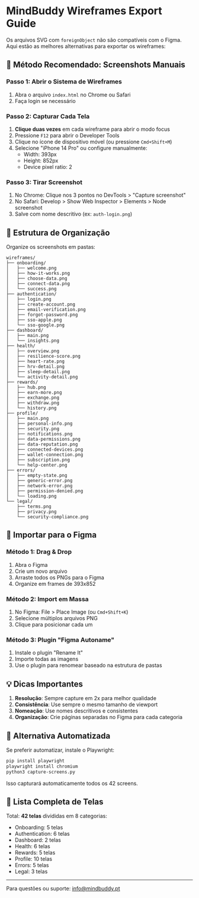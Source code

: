 # MindBuddy Wireframes Export Guide

Os arquivos SVG com `foreignObject` não são compatíveis com o Figma. Aqui estão as melhores alternativas para exportar os wireframes:

## 🎯 Método Recomendado: Screenshots Manuais

### Passo 1: Abrir o Sistema de Wireframes
1. Abra o arquivo `index.html` no Chrome ou Safari
2. Faça login se necessário

### Passo 2: Capturar Cada Tela
1. **Clique duas vezes** em cada wireframe para abrir o modo focus
2. Pressione `F12` para abrir o Developer Tools
3. Clique no ícone de dispositivo móvel (ou pressione `Cmd+Shift+M`)
4. Selecione "iPhone 14 Pro" ou configure manualmente:
   - Width: 393px
   - Height: 852px
   - Device pixel ratio: 2

### Passo 3: Tirar Screenshot
1. No Chrome: Clique nos 3 pontos no DevTools > "Capture screenshot"
2. No Safari: Develop > Show Web Inspector > Elements > Node screenshot
3. Salve com nome descritivo (ex: `auth-login.png`)

## 📁 Estrutura de Organização

Organize os screenshots em pastas:

```
wireframes/
├── onboarding/
│   ├── welcome.png
│   ├── how-it-works.png
│   ├── choose-data.png
│   ├── connect-data.png
│   └── success.png
├── authentication/
│   ├── login.png
│   ├── create-account.png
│   ├── email-verification.png
│   ├── forgot-password.png
│   ├── sso-apple.png
│   └── sso-google.png
├── dashboard/
│   ├── main.png
│   └── insights.png
├── health/
│   ├── overview.png
│   ├── resilience-score.png
│   ├── heart-rate.png
│   ├── hrv-detail.png
│   ├── sleep-detail.png
│   └── activity-detail.png
├── rewards/
│   ├── hub.png
│   ├── earn-more.png
│   ├── exchange.png
│   ├── withdraw.png
│   └── history.png
├── profile/
│   ├── main.png
│   ├── personal-info.png
│   ├── security.png
│   ├── notifications.png
│   ├── data-permissions.png
│   ├── data-reputation.png
│   ├── connected-devices.png
│   ├── wallet-connection.png
│   ├── subscription.png
│   └── help-center.png
├── errors/
│   ├── empty-state.png
│   ├── generic-error.png
│   ├── network-error.png
│   ├── permission-denied.png
│   └── loading.png
└── legal/
    ├── terms.png
    ├── privacy.png
    └── security-compliance.png
```

## 🎨 Importar para o Figma

### Método 1: Drag & Drop
1. Abra o Figma
2. Crie um novo arquivo
3. Arraste todos os PNGs para o Figma
4. Organize em frames de 393x852

### Método 2: Import em Massa
1. No Figma: File > Place Image (ou `Cmd+Shift+K`)
2. Selecione múltiplos arquivos PNG
3. Clique para posicionar cada um

### Método 3: Plugin "Figma Autoname"
1. Instale o plugin "Rename It"
2. Importe todas as imagens
3. Use o plugin para renomear baseado na estrutura de pastas

## 💡 Dicas Importantes

1. **Resolução**: Sempre capture em 2x para melhor qualidade
2. **Consistência**: Use sempre o mesmo tamanho de viewport
3. **Nomeação**: Use nomes descritivos e consistentes
4. **Organização**: Crie páginas separadas no Figma para cada categoria

## 🚀 Alternativa Automatizada

Se preferir automatizar, instale o Playwright:

```bash
pip install playwright
playwright install chromium
python3 capture-screens.py
```

Isso capturará automaticamente todos os 42 screens.

## 📱 Lista Completa de Telas

Total: **42 telas** divididas em 8 categorias:
- Onboarding: 5 telas
- Authentication: 6 telas  
- Dashboard: 2 telas
- Health: 6 telas
- Rewards: 5 telas
- Profile: 10 telas
- Errors: 5 telas
- Legal: 3 telas

---

Para questões ou suporte: info@mindbuddy.pt